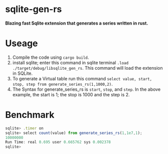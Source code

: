 # sqlite-gen-rs

**Blazing fast Sqlite extension that generates a series written in rust.**

# Useage

1. Compile the code using `cargo build`.
2. install sqlite; enter this command in sqlite terminal `.load ./target/debug/libsqlite_gen_rs`. This command will load the extension in SQLite.
3. To generate a Virtual table run this command `select value, start, stop, step from generate_series_rs(1,1000,2)`.
4. The Syntax for generate_series_rs is `start`, `stop`, and `step`. In the above example, the start is 1; the stop is 1000 and the step is 2.

# Benchmark

```js
sqlite> .timer on
sqlite> select count(value) from generate_series_rs(1,1e7,1);
10000000
Run Time: real 0.695 user 0.665762 sys 0.002378
sqlite>
```
